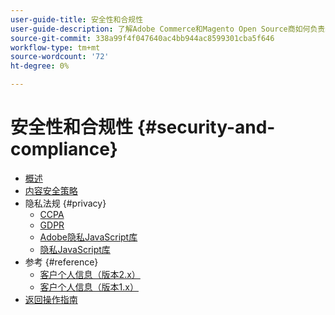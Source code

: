 ```yaml
---
user-guide-title: 安全性和合规性
user-guide-description: 了解Adobe Commerce和Magento Open Source商如何负责维护安全环境，并满足其管辖区内在线商户的法律要求和最佳实践。
source-git-commit: 338a99f4f047640ac4bb944ac8599301cba5f646
workflow-type: tm+mt
source-wordcount: '72'
ht-degree: 0%

---
```



# 安全性和合规性 {#security-and-compliance}

- [概述](overview.md)
- [内容安全策略](content-security-policy.md)
- 隐私法规 {#privacy}
   - [CCPA](privacy/ccpa.md)
   - [GDPR](privacy/gdpr.md)
   - [Adobe隐私JavaScript库](privacy/adobe-javascript-library.md)
   - [隐私JavaScript库](privacy/javascript-library.md)
- 参考 {#reference}
   - [客户个人信息（版本2.x）](privacy/data-m2.md)
   - [客户个人信息（版本1.x）](privacy/data-m1.md)
- [返回操作指南](https://experienceleague.adobe.com/docs/commerce-operations/operational-guides/home.html)
